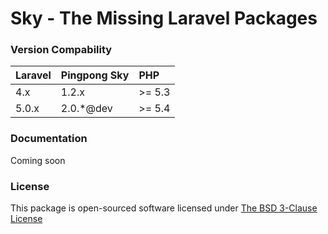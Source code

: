 # Sky - The Missing Laravel Packages 

### Version Compability

 Laravel  | Pingpong Sky     | PHP 
:---------|:-----------------|:----
 4.x      | 1.2.x            |>= 5.3
 5.0.x    | 2.0.*@dev        |>= 5.4
 
### Documentation

Coming soon

### License

This package is open-sourced software licensed under [The BSD 3-Clause License](http://opensource.org/licenses/BSD-3-Clause)